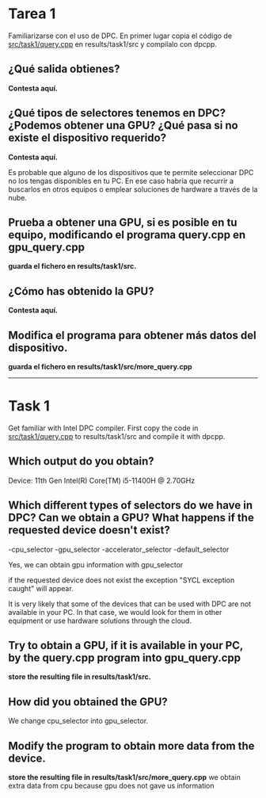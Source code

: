 # Tarea 1
Familiarizarse con el uso de DPC.
En primer lugar copia el código de [src/task1/query.cpp](../../src/task1/query.cpp) en results/task1/src y compilalo con dpcpp.

## ¿Qué salida obtienes?
**Contesta aquí.**

## ¿Qué tipos de selectores tenemos en DPC? ¿Podemos obtener una GPU? ¿Qué pasa si no existe el dispositivo requerido?
**Contesta aquí.**

Es probable que alguno de los dispositivos que te permite seleccionar DPC no los tengas disponibles en tu PC. En ese caso habría que recurrir a buscarlos en otros equipos o emplear soluciones de hardware a través de la nube.

## Prueba a obtener una GPU, si es posible en tu equipo, modificando el programa query.cpp en gpu_query.cpp
**guarda el fichero en results/task1/src.**

## ¿Cómo has obtenido la GPU?
**Contesta aquí.**

## Modifica el programa para obtener más datos del dispositivo.
**guarda el fichero en results/task1/src/more_query.cpp**

------
# Task 1
Get familiar with Intel DPC compiler.
First copy the code in [src/task1/query.cpp](../../src/task1/query.cpp) to results/task1/src and compile it with dpcpp.

## Which output do you obtain?
Device: 11th Gen Intel(R) Core(TM) i5-11400H @ 2.70GHz

## Which different types of selectors do we have in DPC? Can we obtain a GPU? What happens if the requested device doesn't exist?
-cpu_selector
-gpu_selector
-accelerator_selector
-default_selector

Yes, we can obtain gpu information with gpu_selector

if the requested device does not exist the exception "SYCL exception caught" will appear.

It is very likely that some of the devices that can be used with DPC are not available in your PC. In that case, we would look for them in other equipment or use hardware solutions through the cloud.

## Try to obtain a GPU, if it is available in your PC, by the query.cpp program into gpu_query.cpp
**store the resulting file in results/task1/src.**

## How did you obtained the GPU?
We change cpu_selector into gpu_selector.

## Modify the program to obtain more data from the device.
**store the resulting file in results/task1/src/more_query.cpp**
we obtain extra data from cpu because gpu does not gave us information   
